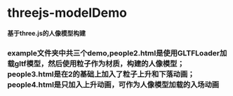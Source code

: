 # threejs-modelDemo
**基于three.js的人像模型构建**

### example文件夹中共三个demo,people2.html是使用GLTFLoader加载gltf模型，然后使用粒子作为材质，构建的人像模型；people3.html是在2的基础上加入了粒子上升和下落动画；people4.html是只加入上升动画，可作为人像模型加载的入场动画
